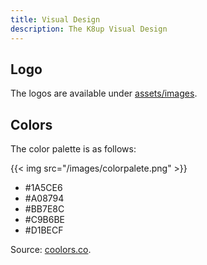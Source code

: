```yaml
---
title: Visual Design
description: The K8up Visual Design
---
```


## Logo

The logos are available under [assets/images](https://github.com/k8up-io/k8up/tree/master/docs/modules/ROOT/assets/images).

## Colors

The color palette is as follows:

{{< img src="/images/colorpalete.png" >}}

* #1A5CE6
* #A08794
* #BB7E8C
* #C9B6BE
* #D1BECF

Source: [coolors.co](https://coolors.co/1a5ce6-a08794-bb7e8c-c9b6be-d1becf).
